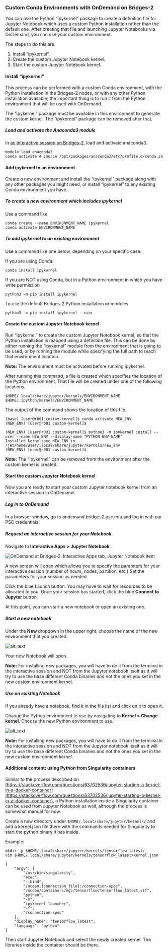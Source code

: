 <h3>Custom Conda Environments with OnDemand on Bridges-2</h3>

You can  use the Python “ipykernel” package to create a definition file for  Jupyter Notebook which
uses a custom Python installation rather than the default one. After creating that file and launching Jupyter Notebooks via
OnDemand, you can use your custom environment.

The steps to do this are:

1. Install “ipykernel”.
2. Create the custom Jupyter Notebook kernel.
3. Start the custom Jupyter Notebook kernel.

<h4>Install “ipykernel”</h4>

This process can be performed with a custom Conda environment, with the Python installation in the Bridges-2 nodes, or
with any other Python installation available; the important thing is to run it from the Python environment that will 
be used with OnDemand.

The “ipykernel” package must be available in this environment to generate the custom kernel. The
“ipykernel” package can be removed after that.


<h5>Load and activate the Anaconda3 module</h5>

In [an interactive session on Bridges-2](https://www.psc.edu/resources/bridges-2/user-guide-2/#interactive-sessions), load and activate anaconda3. 

```
module load anaconda3
conda activate # source /opt/packages/anaconda3/etc/profile.d/conda.sh
```


<h4>Add ipykernel to an environment</h4>

Create a new environment and install the “ipykernel” package along with any other packages you might need, or install “ipykernel” to any existing Conda environment you have.

<h5>To create a new environment which includes ipykernel</h5>

Use a command like

```
conda create --name ENVIRONMENT_NAME ipykernel
conda activate ENVIRONMENT_NAME
```


<h5>To add ipykernel to an existing environment</h5>


Use a command like one below, depending on your specific case:

If you are using Conda:
```
conda install ipykernel
```

If you are NOT using Conda, but in a Python environment in which you have write permission
```
python3 -m pip install ipykernel
```

To use the default Bridges-2 Python installation or modules
```
python3 -m pip install ipykernel --user
```

<h4>Create the custom Jupyter Notebook kernel</h4>

Run “ipykernel” to create the custom Jupyter Notebook kernel, so that the Python installation is mapped using
a definition file. This can be done by either running the “ipykernel” module from the environment that is going to be
used, or by running the module while specifying the full path to reach that environment location.

**Note:** The environment must be activated before running ipykernel.

After running this command, a file is created  which specifies the location of the Python environment. That file will be created under one of the following locations. 

```
$HOME/.local/share/jupyter/kernels/ENVIRONMENT_NAME
$HOME/.ipython/kernels/ENVIRONMENT_NAME
```
The output of the command shows the location of this file.

```
(base) [user@r001 custom-kernel]$ conda activate NEW_ENV
(NEW_ENV) [user@r001 custom-kernel]$

(NEW_ENV) [user@r001 custom-kernel]$ python3 -m ipykernel install --user --name NEW_ENV --display-name "PYTHON-ENV-NAME"
Installed kernelspec NEW_ENV in /jet/home/user/.local/share/jupyter/kernels/new_env
(NEW_ENV) [user@r001 custom-kernel]$
```

**Note:** The “ipykernel” can be removed from the environment after the custom kernel is created.

<h4>Start the custom Jupyter Notebook kernel</h4>

Now you are ready to start your custom Jupyter notebook kernel from an interactive session in OnDemand.

<h5>Log in to OnDemand</h5>
In a browser window, go to ondemand.bridges2.psc.edu and log in with our PSC credentials.

<h5>Request an interactive session for your Notebook.</h5>

Navigate to  **Interactive Apps > Jupyter Notebook**.

![OnDemand at Bridges-2. Interactive Apps tab, Jupyter Notebook item](https://github.com/pscedu/psc-wpdocs/raw/master/ondemand/custom_kernel/images/image1.png)

A new screen will open which allows you to specify the paramters for your interactive session (number of hours, nodes, partition, etc.) Set the parameters for your session as needed.

Click the blue Launch button. You may have to wait for resources to be allocated to you. Once your session has started, click the blue **Connect to Jupyter** button.

At this point, you can start a new notebook or open an existing one.

<h5>Start a new notebook</h5>


Under the **New** dropdown in the upper right, choose the name of the new environment that you created.

![alt_text](https://github.com/pscedu/psc-wpdocs/blob/master/ondemand/custom_kernel/images/image2.png "OnDemand at Bridges-2. Jupyter Notebook is running, and a new Notebook is being started while selecting the custom Python environment just created.")

Your new Notebook will open.

**Note:** For installing new packages, you will have to do it from the terminal in the interactive session and NOT from the Jupyter notebook itself
as it will try to use the base different Conda binaries and not the ones you set in the new custom environment kernel.



<h5>Use an existing Notebook</h5>


If you already have a notebook, find it in the file list and click on it to open it.

Change the Python environment to use by navigating to **Kernel > Change kernel**.  Choose the new Python environment to use.

![alt_text](https://github.com/pscedu/psc-wpdocs/blob/master/ondemand/custom_kernel/images/change-kernel.jpg "Choosing a new kernel from the dropdown menu")

**Note:** For installing new packages, you will have to do it from the terminal in the interactive session and NOT from the Jupyter notebook itself
as it will try to use the base different Conda binaries and not the ones you set in the new custom environment kernel.


<h4>Additional content: using Python from Singularity containers</h4>


Similar to the process described
on  [https://stackoverflow.com/questions/63702536/jupyter-starting-a-kernel-in-a-docker-container](https://stackoverflow.com/questions/63702536/jupyter-starting-a-kernel-in-a-docker-container), a Python installation inside a Singularity container can be used from Jupyter Notebook as well, although the process
is somewhat manual for now.

Create a new directory under `$HOME/.local/share/jupyter/kernels/` and add a kernel.json file 
there with the commands needed for Singularity to start the python binary it has inside.

Example:

```
mkdir -p $HOME/.local/share/jupyter/kernels/tensorflow_latest/
vim $HOME/.local/share/jupyter/kernels/tensorflow_latest/kernel.json
```

```
{
    "argv": [
        "/usr/bin/singularity",
        "exec",
        "--bind",
        "/ocean,{connection_file}:/connection-spec",
        "/ocean/containers/ngc/tensorflow/tensorflow_latest.sif",
        "python",
        "-m",
        "ipykernel_launcher",
        "-f",
        "/connection-spec"
    ],
    "display_name": "tensorflow_latest",
    "language": "python"
}
```

Then start Jupyter Notebook and select the newly created kernel. The libraries inside the container should be there.


